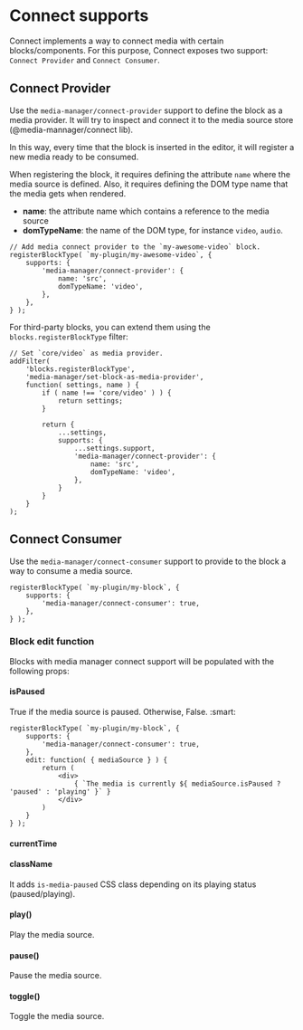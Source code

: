 # Connect supports

Connect implements a way to connect media with certain blocks/components. For this purpose, Connect exposes two support: `Connect Provider` and `Connect Consumer`.

## Connect Provider

Use the `media-manager/connect-provider` support to define the block as a media provider.
It will try to inspect and connect it to the media source store (@media-mannager/connect lib).

In this way, every time that the block is inserted in the editor, it will register a new media ready to be consumed.

When registering the block, it requires defining the attribute `name` where the media source is defined. Also, it requires defining the DOM type name that the media gets when rendered.

* **name**: the attribute name which contains a reference to the media source
* **domTypeName**: the name of the DOM type, for instance `video`, `audio`.

```es6
// Add media connect provider to the `my-awesome-video` block.
registerBlockType( `my-plugin/my-awesome-video`, {
	supports: {
		'media-manager/connect-provider': {
			name: 'src',
			domTypeName: 'video',
		},
	},
} );
```

For third-party blocks, you can extend them using the `blocks.registerBlockType` filter:

```es6
// Set `core/video` as media provider.
addFilter(
	'blocks.registerBlockType',
	'media-manager/set-block-as-media-provider',
	function( settings, name ) {
		if ( name !== 'core/video' ) ) {
			return settings;
		}

		return {
			...settings,
			supports: {
				...settings.support,
				'media-manager/connect-provider': {
					name: 'src',
					domTypeName: 'video',
				},
			}
		}
	}
);
```

## Connect Consumer

Use the `media-manager/connect-consumer` support to provide to the block a way to consume a media source.

```es6
registerBlockType( `my-plugin/my-block`, {
	supports: {
		'media-manager/connect-consumer': true,
	},
} );
```

### Block edit function

Blocks with media manager connect support will be populated with the following props:

#### isPaused

True if the media source is paused. Otherwise, False. :smart:

```es6
registerBlockType( `my-plugin/my-block`, {
	supports: {
		'media-manager/connect-consumer': true,
	},
	edit: function( { mediaSource } ) {
		return (
			<div>
				{ `The media is currently ${ mediaSource.isPaused ? 'paused' : 'playing' }` }
			</div>
		)
	}
} );
```

#### currentTime

#### className

It adds `is-media-paused` CSS class depending on its playing status (paused/playing).

#### play()

Play the media source.

#### pause()

Pause the media source.

#### toggle()

Toggle the media source.
